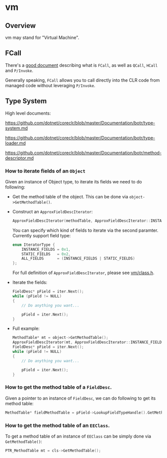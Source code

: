 # vm

## Overview

vm may stand for "Virtual Machine".

## FCall
There's a [good document](https://github.com/dotnet/coreclr/blob/master/Documentation/botr/mscorlib.md#calling-from-managed-to-native-code) describing what is `FCall`, as well as `QCall`, `HCall` and `P/Invoke`.

Generally speaking, `FCall` allows you to call directly into the CLR code from managed code without leveraging `P/Invoke`.


## Type System

High level documents:

https://github.com/dotnet/coreclr/blob/master/Documentation/botr/type-system.md

https://github.com/dotnet/coreclr/blob/master/Documentation/botr/type-loader.md

https://github.com/dotnet/coreclr/blob/master/Documentation/botr/method-descriptor.md

### How to iterate fields of an `Object`

Given an instance of Object type, to iterate its fields we need to do following:

- Get the method table of the object. This can be done via `object->GetMethodTable()`.

- Construct an `ApproxFieldDescIterator`: 
    ```cpp
    ApproxFieldDescIterator(methodTable, ApproxFieldDescIterator::INSTANCE_FIELDS);
    ```

    You can specify which kind of fields to iterate via the second paramter. Currently support field type:

    ```cpp
    enum IteratorType {
        INSTANCE_FIELDS = 0x1,
        STATIC_FIELDS   = 0x2,
        ALL_FIELDS      = (INSTANCE_FIELDS | STATIC_FIELDS)
    };
    ```

    For full definition of `ApproxFieldDescIterator`, please see [vm/class.h](classh.h). 

- Iterate the fields:

    ```cpp
    FieldDesc* pField = iter.Next();
    while (pField != NULL)
    {
        // Do anything you want...

        pField = iter.Next();
    }
    ```

- Full example:

    ```cpp
    MethodTable* mt = object->GetMethodTable();
    ApproxFieldDescIterator(mt, ApproxFieldDescIterator::INSTANCE_FIELDS);
    FieldDesc* pField = iter.Next();
    while (pField != NULL)
    {
        // Do anything you want...

        pField = iter.Next();
    }
    ```

### How to get the method table of a `FieldDesc`.

Given a pointer to an instance of `FieldDesc`, we can do following to get its method table:

```cpp
MethodTable* fieldMethodTable = pField->LookupFieldTypeHandle().GetMethodTable();
```

### How to get the method table of an `EEClass`.

To get a method table of an instance of `EEClass` can be simply done via `GetMethodTable()`:

```cpp
PTR_MethodTable mt = cls->GetMethodTable();
```